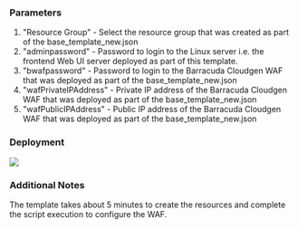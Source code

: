 ### Parameters

1. "Resource Group" - Select the resource group that was created as part of the base_template_new.json
2. "adminpassword" - Password to login to the Linux server i.e. the frontend Web UI server deployed as part of this template.
3. "bwafpassword" - Password to login to the Barracuda Cloudgen WAF that was deployed as part of the base_template_new.json
4. "wafPrivateIPAddress" - Private IP address of the Barracuda Cloudgen WAF that was deployed as part of the base_template_new.json
5. "wafPublicIPAddress" - Public IP address of the Barracuda Cloudgen WAF that was deployed as part of the base_template_new.json

### Deployment

<a href="https://portal.azure.com/#create/Microsoft.Template/uri/https%3A%2F%2Fraw.githubusercontent.com%2Faravindan-acct%2Fapi_sec_training_Azure_2021%2Fmain%2Ffrontend_app%2Ffrontend_app_new.json" target="_blank"><img src="http://azuredeploy.net/deploybutton.png"/></a>

### Additional Notes

The template takes about 5 minutes to create the resources and complete the script execution to configure the WAF.

